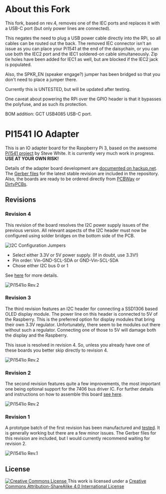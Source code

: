 # About this Fork
This fork, based on rev.4, removes one of the IEC ports and replaces it with a USB-C port (but only power lines are connected).

This negates the need to plug a USB power cable directly into the RPi, so all cables can be routed out the back. The removed IEC connector isn't an issue as you can place your Pi1541 at the end of the daisychain, or you can use both the IEC2 port and the IEC1 soldered-on cable simultaneously. Zip tie holes have been added for IEC1 as well, but are blocked if the IEC2 jack is populated.

Also, the SPKR_EN (speaker engage?) jumper has been bridged so that you don't need to place a jumper there.

Currently this is UNTESTED, but will be updated after testing.

One caveat about powering the RPi over the GPIO header is that it bypasses the polyfuse, and as such its protection.

BOM addition:
GCT USB4085 USB-C port.

# PI1541 IO Adapter

This is an IO adapter board for the Raspberry Pi 3, based on the awesome [Pi1541
project](https://cbm-pi1541.firebaseapp.com/) by Steve White. It is currently
very much work in progress. **USE AT YOUR OWN RISK!**

Details of the adapter board development are [documented on hackup.net](https://www.hackup.net/tag/pi1541/). The [Gerber files](gerber/Pi1541io-rev4.zip) for the latest stable revision are included in the repository. Also, the boards are ready to be ordered directly from [PCBWay](https://www.pcbway.com/project/shareproject/Pi1541_IO_Adapter__Rev_4.html?inviteid=78096) or [DirtyPCBs](https://dirtypcbs.com/store/designer/details/hackup/6112/pi1541-io-adapter-rev-4).

## Revisions

### Revision 4
This revision of the board resolves the I2C power supply issues of the previous version. All relevant aspects of the I2C header must now be configured using solder bridges on the bottom side of the PCB.

![I2C Configuration Jumpers](media/i2c-config.JPG)

* Select either 3.3V or 5V power supply. (If in doubt, use 3.3V!)
* Pin order: Vin-GND-SCL-SDA or GND-Vin-SCL-SDA
* Chose either I2C bus 0 or 1

See [here](https://www.hackup.net/2018/07/pi1541io-revision-4/) for more details.

![Pi1541io Rev.2](media/Pi1541io-rev4-front.jpg)

### Revision 3
The third revision features an I2C header for connecting a SSD1306 based OLED display module. The power line on this header is connected to 5V of the Raspberry. This is the preferred option for display modules that bring their own 3.3V regulator. Unfortunately, there seem to be modules out there without such a regulator. Connecting one of those to 5V will damage both the display and the Raspberry.

This issue is resolved in revision 4. So, unless you already have one of these boards you better skip directly to revision 4.

![Pi1541io Rev.2](media/Pi1541io-rev3-front.jpg)

### Revision 2
The second revision features quite a few improvements, the most important one being optional support for the 7406 bus driver IC. For further details and instructions on how to assemble this board [see here](https://www.hackup.net/2018/06/pi1541io-revision-2/).

![Pi1541io Rev.2](media/Pi1541io-rev2-front.jpg)

### Revision 1
A prototype batch of the first revision has been manufactured and [tested](https://www.hackup.net/2018/05/pi1541-io-adapter/). It is generally working but there are a few minor issues. The Gerber files for this revision are included, but I would currently recommend waiting for revision 2.

![Pi1541io Rev.1](media/Pi1541io-rev1-front.jpg)


## License
[![Creative Commons License](https://i.creativecommons.org/l/by-sa/4.0/88x31.png)
](http://creativecommons.org/licenses/by-sa/4.0/)
This work is licensed under a
[Creative Commons Attribution-ShareAlike 4.0 International License](http://creativecommons.org/licenses/by-sa/4.0/)
